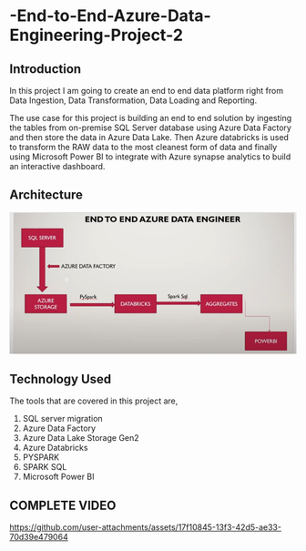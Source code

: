 # -End-to-End-Azure-Data-Engineering-Project-2


## Introduction
In this project I am  going to create an end to end data platform right from Data Ingestion, Data Transformation, Data Loading and Reporting. 

The use case for this project is building an end to end solution by ingesting the tables from on-premise SQL Server database using Azure Data Factory and then store the data in Azure Data Lake. Then Azure databricks is used to transform the RAW data to the most cleanest form of data and  finally using Microsoft Power BI to integrate with Azure synapse analytics to build an interactive dashboard. 

## Architecture
![Architecture](Architecture.png)

## Technology Used
The tools that are covered in this project are,

1. SQL server migration 
2. Azure Data Factory
3. Azure Data Lake Storage Gen2
4. Azure Databricks
5. PYSPARK
6. SPARK SQL
7. Microsoft Power BI

## COMPLETE VIDEO 
https://github.com/user-attachments/assets/17f10845-13f3-42d5-ae33-70d39e479064

